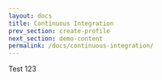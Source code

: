 ```yaml
---
layout: docs
title: Continuous Integration
prev_section: create-profile
next_section: demo-content
permalink: /docs/continuous-integration/
---
```


Test 123